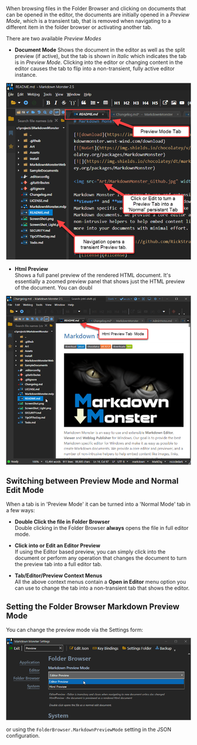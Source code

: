 ﻿When browsing files in the Folder Browser and clicking on documents that can be opened in the editor, the documents are initially opened in a *Preview Mode*, which is a transient tab, that is removed when navigating to a different item in the folder browser or activating another tab. 

There are two available *Preview Modes*

* **Document Mode**
Shows the document in the editor as well as the split preview (if active), but the tab is shown in *Italic* which indicates the tab is in *Preview Mode*. Clicking into the editor or changing content in the editor causes the tab to flip into a non-transient, fully active editor instance.

![](/images/FolderBrowser_Preview.png)


* **Html Preview**  
Shows a full panel preview of the rendered HTML document. It's essentially a zoomed preview panel that shows just the HTML preview of the document. You can doubl

![](/images/FolderBrowser_Preview_HtmlMode.png)

## Switching between Preview Mode and Normal Edit Mode
When a tab is in 'Preview Mode' it can be turned into a 'Normal Mode' tab in a few ways:

* **Double Click the file in Folder Browser**  
Double clicking in the Folder Browser **always** opens the file in full editor mode.

* **Click into or Edit an Editor Preview**  
If using the Editor based preview, you can simply click into the document or perform any operation that changes the document to turn the preview tab into a full editor tab.

* **Tab/Editor/Preview Context Menus**  
All the above context menus contain a **Open in Editor** menu option you can use to change the tab into a non-transient tab that shows the editor.

## Setting the Folder Browser Markdown Preview Mode
You can change the preview mode via the Settings form:

![](/images/FolderBrowser_Preview_Settings.png)

or using the `FolderBrowser.MarkdownPreviewMode` setting in the JSON configuration.